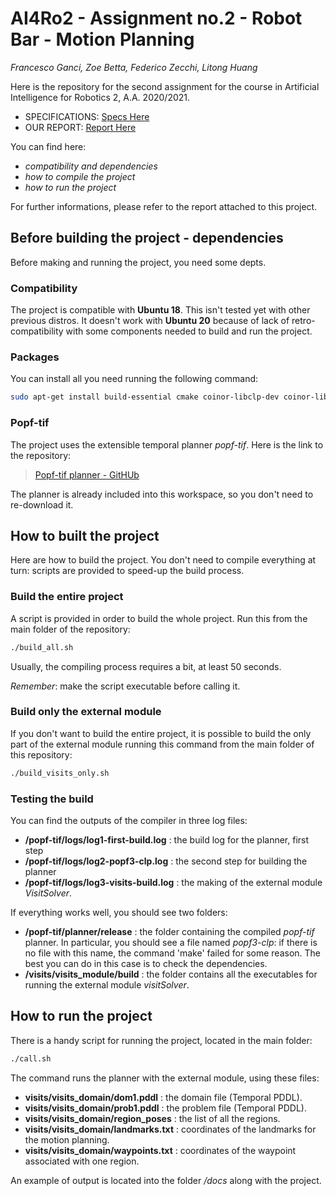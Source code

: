 # AI4Ro2 - Assignment no.2 - Robot Bar - Motion Planning 

*Francesco Ganci, Zoe Betta, Federico Zecchi, Litong Huang*

Here is the repository for the second assignment for the course in Artificial Intelligence for Robotics 2, A.A. 2020/2021. 

- SPECIFICATIONS: [Specs Here](https://raw.githubusercontent.com/programmatoroSeduto/AIRo2-Assignment-2/main/docs/Assignment2.pdf)
- OUR REPORT: [Report Here](https://raw.githubusercontent.com/programmatoroSeduto/AIRo2-Assignment-2/main/docs/REPORT%20-%20Assignment2_AIRO2.pdf)

You can find here:

- *compatibility and dependencies*
- *how to compile the project*
- *how to run the project*

For further informations, please refer to the report attached to this project. 

## Before building the project - dependencies

Before making and running the project, you need some depts. 

### Compatibility

The project is compatible with **Ubuntu 18**. This isn't tested yet with other previous distros. It doesn't work with **Ubuntu 20** because of lack of retro-compatibility with some components needed to build and run the project. 

### Packages

You can install all you need running the following command:

```sh
sudo apt-get install build-essential cmake coinor-libclp-dev coinor-libcbc-dev coinor-libcoinutils-dev coinor-libosi-dev coinor-libcgl-dev bison flex
```

### Popf-tif

The project uses the extensible temporal planner *popf-tif*. Here is the link to the repository:

> [Popf-tif planner - GitHUb](https://github.com/popftif/popf-tif)

The planner is already included into this workspace, so you don't need to re-download it. 

## How to built the project

Here are how to build the project. You don't need to compile everything at turn: scripts are provided to speed-up the build process. 

### Build the entire project

A script is provided in order to build the whole project. Run this from the main folder of the repository:

```sh
./build_all.sh
```

Usually, the compiling process requires a bit, at least 50 seconds. 

*Remember*: make the script executable before calling it. 

### Build only the external module

If you don't want to build the entire project, it is possible to build the only part of the external module running this command from the main folder of this repository:

```sh
./build_visits_only.sh
```

### Testing the build

You can find the outputs of the compiler in three log files:

- **/popf-tif/logs/log1-first-build.log** : the build log for the planner, first step
- **/popf-tif/logs/log2-popf3-clp.log** : the second step for building the planner
- **/popf-tif/logs/log3-visits-build.log** : the making of the external module *VisitSolver*. 

If everything works well, you should see two folders: 

- **/popf-tif/planner/release** : the folder containing the compiled *popf-tif* planner. In particular, you should see a file named *popf3-clp*: if there is no file with this name, the command 'make' failed for some reason. The best you can do in this case is to check the dependencies. 
- **/visits/visits_module/build** : the folder contains all the executables for running the external module *visitSolver*. 

## How to run the project

There is a handy script for running the project, located in the main folder:

```sh
./call.sh
```

The command runs the planner with the external module, using these files:

- **visits/visits\_domain/dom1.pddl** : the domain file (Temporal PDDL).
- **visits/visits\_domain/prob1.pddl** : the problem file (Temporal PDDL).
- **visits/visits\_domain/region\_poses** : the list of all the regions. 
- **visits/visits\_domain/landmarks.txt** : coordinates of the landmarks for the motion planning. 
- **visits/visits\_domain/waypoints.txt** : coordinates of the waypoint associated with one region.

An example of output is located into the folder */docs* along with the project. 

